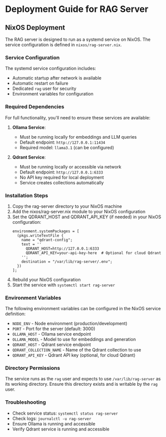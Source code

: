 # Deployment Guide for RAG Server

## NixOS Deployment

The RAG server is designed to run as a systemd service on NixOS. The service configuration is defined in `nixos/rag-server.nix`.

### Service Configuration

The systemd service configuration includes:
- Automatic startup after network is available
- Automatic restart on failure
- Dedicated `rag` user for security
- Environment variables for configuration

### Required Dependencies

For full functionality, you'll need to ensure these services are available:

1. **Ollama Service**:
   - Must be running locally for embeddings and LLM queries
   - Default endpoint: `http://127.0.0.1:11434`
   - Required model: `llama3.1` (can be configured)

2. **Qdrant Service**:
   - Must be running locally or accessible via network
   - Default endpoint: `http://127.0.0.1:6333`
   - No API key required for local deployment
   - Service creates collections automatically

### Installation Steps

1. Copy the rag-server directory to your NixOS machine
2. Add the nixos/rag-server.nix module to your NixOS configuration
3. Set the QDRANT_HOST and QDRANT_API_KEY (if needed) in your NixOS configuration:
   ```
   environment.systemPackages = [
     (pkgs.writeTextFile {
       name = "qdrant-config";
       text = ''
         QDRANT_HOST=http://127.0.0.1:6333
         QDRANT_API_KEY=your-api-key-here  # Optional for cloud Qdrant
       '';
       destination = "/var/lib/rag-server/.env";
     })
   ];
   ```
4. Rebuild your NixOS configuration
5. Start the service with `systemctl start rag-server`

### Environment Variables

The following environment variables can be configured in the NixOS service definition:

- `NODE_ENV` - Node environment (production/development)
- `PORT` - Port for the server (default: 3000)
- `OLLAMA_HOST` - Ollama service endpoint
- `OLLAMA_MODEL` - Model to use for embeddings and generation
- `QDRANT_HOST` - Qdrant service endpoint
- `QDRANT_COLLECTION_NAME` - Name of the Qdrant collection to use
- `QDRANT_API_KEY` - Qdrant API key (optional, for cloud Qdrant)

### Directory Permissions

The service runs as the `rag` user and expects to use `/var/lib/rag-server` as its working directory. Ensure this directory exists and is writable by the `rag` user.

### Troubleshooting

- Check service status: `systemctl status rag-server`
- Check logs: `journalctl -u rag-server`
- Ensure Ollama is running and accessible
- Verify Qdrant service is running and accessible